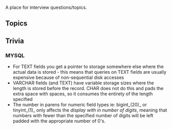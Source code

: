 A place for interview questions/topics.

## Topics

## Trivia

### MYSQL
* For TEXT fields you get a pointer to storage somewhere else where
the actual data is stored - this means that queries on TEXT fields are
usually expensive because of non-sequential disk accesses
* VARCHAR fields (and TEXT) have variable storage sizes where the length
is stored before the record.  CHAR does not do this and pads the extra
space with spaces, so it consumes the entirety of the length specified
* The number in parens for numeric field types ie: bigint_(20)_ or
 tinyint_(1)_ only affects the _display with in number of digits_, meaning
that numbers with fewer than the specified number of digits will be
left padded with the appropriate number of 0's.
